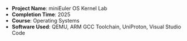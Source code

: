 - **Project Name**: miniEuler OS Kernel Lab
- **Completion Time**: 2025
- **Course**: Operating Systems
- **Software Used**: QEMU, ARM GCC Toolchain, UniProton, Visual Studio Code
